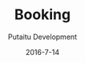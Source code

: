 ---
title: Booking
showInNav: true
sections:
    -
        template: fullHeightBanner
        button:
            target: _self
            text: 'Book os nu'
            href: '#booking'
        text: '# Skal der være fest? Baby shower? Et møde? Intet problem :)'
        backgroundImage: b66ba8f6703592bb5a2d2d01a3e18b0500db998b
    -
        template: richTextSection
        text: "## Book bord\n\nVi reserverer rigtigt gerne et bord til jer. Udfyld formularen nedenfor og så vender vi tilbage med bekræftelse hurtigst muligt.\n\n[Book et bord](#booking)"
    -
        template: richTextSection
        text: "## Book mødelokale/aktivitetsrum\n\nHar du brug for et lokale til møde i boligforeningen, arbejdsmøde, mødre/fædre gruppe eller en privat fest, så prøv vores aktivitetsrum med plads til cirka 10 personer. Aktivitetsrummet har fire store borde, en stor flot tavle til at tegne på og skal I vise præsentationer eller andet media kan I bruge vores TV med mange tilslutningsmuligheder. De fire borde kan stables i tilfælde af at I gerne vil have god gulvplads.\n\n### Lokaleleje og forplejning:\n\nLeje af lokalet med faciliteter samt sort kaffe, te og isvand ad libitum, isvand. 600 kr. for 10 personer i 4 timer. Der er mulighed for at tilkøbe flere timer og deltagere.\n\n### Ekstra pakker:\n\n1.  Morgenmadspakke: tilføj lækker morgenmadstallerken for kun 50 kr. pr. person\n2.  Frokostpakke: tilføj vores lækre hjemmelavede sandwichs for kun 50 kr. pr. person\n3.  Snackpakke 1: tilføj friskbagt brød med smør og frugtfad for kun 35 kr. pr. person\n4.  Snackpakke 2: tilføj friskbagt kage for kun 25 kr. pr. person\n5.  Sodavand i forbindelse med leje af lokalet kun 20 kr. pr. flaske\n6.  Andre drikkevarer – vi kan tilbyde alle vores lækre varme og kolde drikke – ring for pris. Har du spørgsmål eller specielle ønsker, så kontakt Julia Eliasen på [julia@sweetsurrender.dk](mailto:julia@sweetsurrender.dk?subject=Booking)."
        images:
            - 23f2ecfa4c1b5b0b4a1bdbc9d1f4755d641efbfd
            - 23f2ecfa4c1b5b0b4a1bdbc9d1f4755d641efbfd
            - 23f2ecfa4c1b5b0b4a1bdbc9d1f4755d641efbfd
    -
        template: quotes
        heading: 'Hvad siger kunderne...'
        quotes:
            -
                text: 'Tak. Vi havde en helt fantastisk dag! Maden var meget lækker og vi nød det alle sammen. Stedet er hyggeligt og passer perfekt til en navnefest. Personalet var helt vildt søde og ret så tjekkede. Vi kunne bare læne os tilbage og nyde dagen sammen med vores gæster'
                name: 'Lone Jakobsen'
            -
                text: 'Vi havde en helt fantastisk dag! En stor del af succesen, var uden tvivl at være hos jer! Dejlig mad, hyggelig atmosfære, plads og ikke mindst jeres helt igennem behagelige og søde personale. Man fornemmede at blive hygget om!! Vores gæster var også meget imponerede over stedet og maden. Så TAK!'
                name: 'Katrine Muff Enevoldsen'
            -
                text: 'Tusind tak for skøn skøn mad og dejlige rammer for vores søns barnedåb. Vi havde en rigtig god dag og vi er fuldt ud tilfredse med maden, stedet og serviceringen. Fra gæsterne kom der også mange roser til maden. Så TUSIND tak fra os!!'
                name: 'Anne Ulrik'
            -
                text: 'Vi havde en rigtig dejlig dag, skønt sted at holde et arrangement især med børn. Lækker mad og søde piger der sørgede for det hele? Kun ros herfra og helt sikkert ikke sidste gang vi vælger at holde noget på cafeen'
                name: 'Heidi Hvam'
    -
        template: buffetInfo
        heading: 'Book fest'
        subheading: 'Lækre pakker med brunch- eller frokostbuffet'
        brunchText: "### Brunchbuffet:\n\n*   Røræg\n*   Bacon\n*   Brunchpølser\n*   Hjemmelavet tunmousse\n*   Stegte kartoffelbåde og champignoner\n*   Ost, smør, marmelade\n*   Frugt fad, yoghurt med hjemmelavede mysli\n*   Hjemmebagte pandekager (amerikanske med sirup)\n*   2 slags tærte, grøn salat, humus\n*   Rugbrød, friskbagt brød (fransk og grov)\n*   Juice, kaffe, te\n\nStandardpakken inkluderer leje af lokale med betjening i 3 timer, klargøring af mad og lokaler samt oprydning og rengøring. Det er muligt at tilkøbe ekstra timer, kage, velkomstdrink og andre tillægsydelser.\n\n[Hent prisliste](http://www.sweetsurrender.dk/wp-content/uploads/2016/04/Selskabspriser_April2016.pdf)"
        lunchText: "### Frokostbuffet:\n\n*   Varm leverpostej med bacon og champignon\n*   Hjemmebagte pizza snegle (med og uden kød)\n*   Kyllingelår\n*   Hjemmelavet tunmousse\n*   Hjemmelavet æggesalat\n*   Hjemmelavet kartoffelsalat\n*   Hjemmelavet pastasalat\n*   Hjemmelavet humus\n*   Grøn salat\n*   2 slags tærte\n*   Rugbrød, friskbagt brød\n*   Juice, kaffe, te\n\nStandardpakken inkluderer leje af lokale med betjening i 3 timer, klargøring af mad og lokaler samt oprydning og rengøring. Det er muligt at tilkøbe ekstra timer, kage, velkomstdrink og andre tillægsydelser.\n\n[Hent prisliste](http://www.sweetsurrender.dk/wp-content/uploads/2016/04/Selskabspriser_April2016.pdf)"
        images:
            - 23f2ecfa4c1b5b0b4a1bdbc9d1f4755d641efbfd
            - 23f2ecfa4c1b5b0b4a1bdbc9d1f4755d641efbfd
            - 23f2ecfa4c1b5b0b4a1bdbc9d1f4755d641efbfd
        body: "Hold jeres næste navnefest, barnedåb, fødselsdag eller anden fest hos Sweet Surrender. Vi tilbyder to lækre pakker med brunch- eller frokostbuffet som I sammen med gæsterne kan nyde i vores hyggelige og børnevenlige lokaler. Vi klarer det hele for jer, så I skal blot nyde dagen sammen med gæsterne.\n\nLæs mere nedenfor og kontakt Julia Eliasen på [julia@sweetsurrender.dk](mailto:julia@sweetsurrender.dk) for at høre nærmere. Du kan også booke online her."
    -
        template: tabbedIframes
        heading: Booking
        iframes:
            -
                tabName: Buffet
                iFrameUrl: 'https://podio.com/webforms/15286468/1024618?e=true'
            -
                tabName: Bord
                iFrameUrl: 'https://podio.com/webforms/15286559/1024623?e=true'
            -
                tabName: Lokale
                iFrameUrl: 'https://podio.com/webforms/15416533/1033776?e=true'
navOrder: '2'
description: null
meta:
    id: 80194a97565a3723e2c8d5c404ec87e0a67ea0ff
    parentId: ""
    language: da
date: '2016-7-14'
author: 'Putaitu Development'
permalink: /da/booking/
layout: sectionPage
---